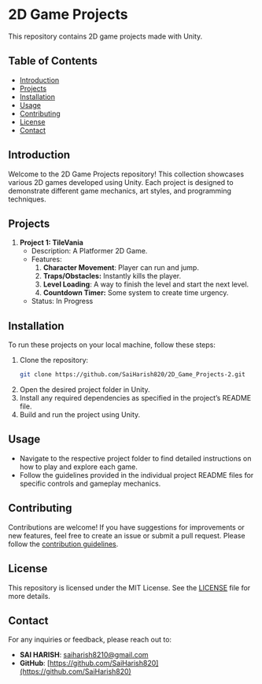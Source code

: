 # 2D Game Projects

This repository contains 2D game projects made with Unity.

## Table of Contents
- [Introduction](#introduction)
- [Projects](#projects)
- [Installation](#installation)
- [Usage](#usage)
- [Contributing](#contributing)
- [License](#license)
- [Contact](#contact)

## Introduction
Welcome to the 2D Game Projects repository! This collection showcases various 2D games developed using Unity. Each project is designed to demonstrate different game mechanics, art styles, and programming techniques.

## Projects
1. **Project 1: TileVania**
   - Description: A Platformer 2D Game.
   - Features:
     1. **Character Movement**: Player can run and jump.
     2. **Traps/Obstacles:** Instantly kills the player.
     3. **Level Loading**: A way to finish the level and start the next level.
     4. **Countdown Timer:** Some system to create time urgency.
   - Status: In Progress

## Installation
To run these projects on your local machine, follow these steps:

1. Clone the repository:
    ```sh
    git clone https://github.com/SaiHarish820/2D_Game_Projects-2.git
    ```
2. Open the desired project folder in Unity.
3. Install any required dependencies as specified in the project’s README file.
4. Build and run the project using Unity.

## Usage
- Navigate to the respective project folder to find detailed instructions on how to play and explore each game.
- Follow the guidelines provided in the individual project README files for specific controls and gameplay mechanics.

## Contributing
Contributions are welcome! If you have suggestions for improvements or new features, feel free to create an issue or submit a pull request. Please follow the [contribution guidelines](CONTRIBUTING.md).

## License
This repository is licensed under the MIT License. See the [LICENSE](LICENSE) file for more details.

## Contact
For any inquiries or feedback, please reach out to:
- **SAI HARISH**: [saiharish8210@gmail.com](mailto:saiharish8210@gmail.com)
- **GitHub**: [https://github.com/SaiHarish820](https://github.com/SaiHarish820)

